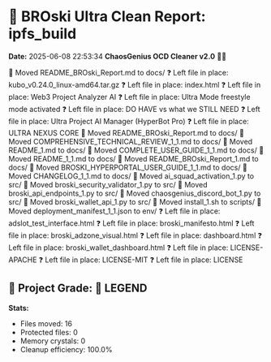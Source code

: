 # 🧹 BROski Ultra Clean Report: ipfs_build
**Date:** 2025-06-08 22:53:34
**ChaosGenius OCD Cleaner v2.0** 🧠💜

📁 Moved README_BROski_Report.md to docs/
❓ Left file in place: kubo_v0.24.0_linux-amd64.tar.gz
❓ Left file in place: index.html
❓ Left file in place: Web3 Project Analyzer AI
❓ Left file in place: Ultra Mode freestyle mode activated
❓ Left file in place: DO HAVE vs what we STILL NEED
❓ Left file in place: Ultra Project AI Manager (HyperBot Pro)
❓ Left file in place: ULTRA NEXUS CORE
📁 Moved README_BROski_Report.md to docs/
📁 Moved COMPREHENSIVE_TECHNICAL_REVIEW_1_1.md to docs/
📁 Moved README_1.md to docs/
📁 Moved COMPLETE_USER_GUIDE_1_1.md to docs/
📁 Moved README_1_1.md to docs/
📁 Moved README_BROski_Report_1.md to docs/
📁 Moved BROSKI_HYPERPORTAL_USER_GUIDE_1_1.md to docs/
📁 Moved CHANGELOG_1_1.md to docs/
📁 Moved ai_squad_activation_1.py to src/
📁 Moved broski_security_validator_1.py to src/
📁 Moved broski_api_endpoints_1.py to src/
📁 Moved chaosgenius_discord_bot_1.py to src/
📁 Moved broski_wallet_api_1.py to src/
📁 Moved install_1.sh to scripts/
📁 Moved deployment_manifest_1_1.json to env/
❓ Left file in place: adslot_test_interface.html
❓ Left file in place: broski_manifesto.html
❓ Left file in place: broski_adzone_visual.html
❓ Left file in place: dashboard.html
❓ Left file in place: broski_wallet_dashboard.html
❓ Left file in place: LICENSE-APACHE
❓ Left file in place: LICENSE-MIT
❓ Left file in place: LICENSE

## 🧠 Project Grade: 💯 LEGEND
**Stats:**
- Files moved: 16
- Protected files: 0
- Memory crystals: 0
- Cleanup efficiency: 100.0%